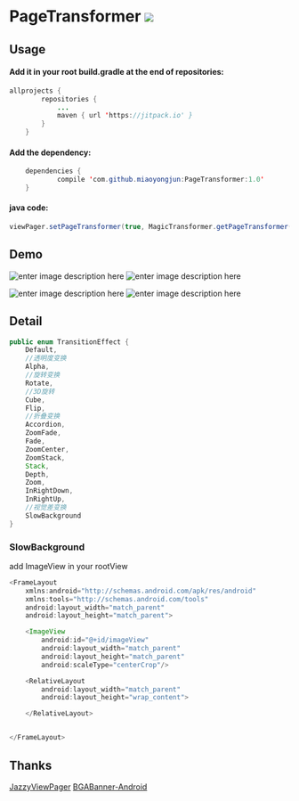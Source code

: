 # PageTransformer  [![](https://jitpack.io/v/miaoyongjun/PageTransformer.svg)](https://jitpack.io/#miaoyongjun/PageTransformer)


## Usage

#### Add it in your root build.gradle at the end of repositories:

```java
allprojects {
		repositories {
			...
			maven { url 'https://jitpack.io' }
		}
	}
```

#### Add the dependency:

```java
	dependencies {
	        compile 'com.github.miaoyongjun:PageTransformer:1.0'
	}
```

#### java code:

```java
viewPager.setPageTransformer(true, MagicTransformer.getPageTransformer(TransitionEffect.SlowBackground));
```

## Demo

![enter image description here](https://github.com/miaoyongjun/PageTransformer/blob/master/slow.gif?raw=true)
![enter image description here](https://github.com/miaoyongjun/PageTransformer/blob/master/zoom.gif?raw=true)

![enter image description here](https://github.com/miaoyongjun/PageTransformer/blob/master/cube.gif?raw=true)
![enter image description here](https://github.com/miaoyongjun/PageTransformer/blob/master/depth.gif?raw=true)


## Detail

```java
public enum TransitionEffect {
    Default,
    //透明度变换
    Alpha,
    //旋转变换
    Rotate,
    //3D旋转
    Cube,
    Flip,
    //折叠变换
    Accordion,
    ZoomFade,
    Fade,
    ZoomCenter,
    ZoomStack,
    Stack,
    Depth,
    Zoom,
    InRightDown,
    InRightUp,
    //视觉差变换
    SlowBackground
}
```

### SlowBackground

add ImageView in your rootView

```java
<FrameLayout
    xmlns:android="http://schemas.android.com/apk/res/android"
    xmlns:tools="http://schemas.android.com/tools"
    android:layout_width="match_parent"
    android:layout_height="match_parent">

    <ImageView
        android:id="@+id/imageView"
        android:layout_width="match_parent"
        android:layout_height="match_parent"
        android:scaleType="centerCrop"/>

    <RelativeLayout
        android:layout_width="match_parent"
        android:layout_height="wrap_content">

    </RelativeLayout>


</FrameLayout>

```

## Thanks
[JazzyViewPager](https://github.com/jfeinstein10/JazzyViewPager)
[BGABanner-Android](https://github.com/bingoogolapple/BGABanner-Android)
